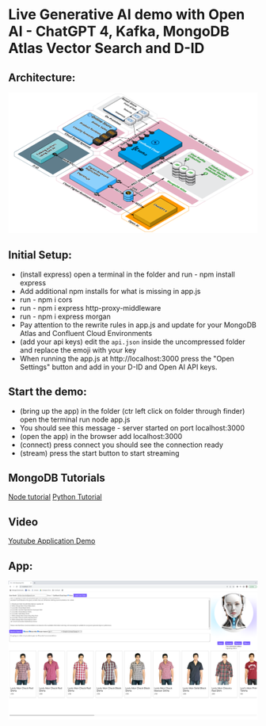 # Live Generative AI demo with Open AI - ChatGPT 4, Kafka, MongoDB Atlas Vector Search and D-ID

## Architecture:
![architecture](./architecture2.png)

## Initial Setup:
* (install express) open a terminal in the folder and run  - npm install express
* Add additional npm installs for what is missing in app.js
* run - npm i cors
* run - npm i express http-proxy-middleware
* run - npm i express morgan
* Pay attention to the rewrite rules in app.js and update for your MongoDB Atlas and Confluent Cloud Environments
* (add your api keys) edit the `api.json` inside the uncompressed folder and replace the emoji with your key
* When running the app.js at http://localhost:3000 press the "Open Settings" button and add in your D-ID and Open AI API keys.


## Start the demo:
* (bring up the app) in the folder (ctr left click on folder through finder) open the terminal run node app.js 
* You should see this message - server started on port localhost:3000
* (open the app) in the browser add localhost:3000
* (connect) press connect you should see the connection ready 
* (stream) press the start button to start streaming

## MongoDB Tutorials
[Node tutorial](https://www.mongodb.com/developer/products/atlas/semantic-search-mongodb-atlas-vector-search/)
[Python Tutorial](https://www.mongodb.com/developer/products/atlas/building-generative-ai-applications-vector-search-open-source-models/)

## Video
[Youtube Application Demo](https://youtu.be/9thD4128lDE)

## App:
![app](./app3.png)
